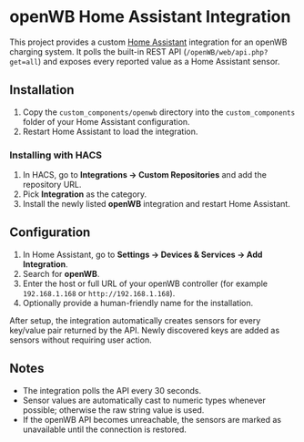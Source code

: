 # openWB Home Assistant Integration

This project provides a custom [Home Assistant](https://www.home-assistant.io/) integration for an openWB charging system. It polls the built-in REST API (`/openWB/web/api.php?get=all`) and exposes every reported value as a Home Assistant sensor.

## Installation

1. Copy the `custom_components/openwb` directory into the `custom_components` folder of your Home Assistant configuration.
2. Restart Home Assistant to load the integration.

### Installing with HACS

1. In HACS, go to **Integrations → Custom Repositories** and add the repository URL.
2. Pick **Integration** as the category.
3. Install the newly listed **openWB** integration and restart Home Assistant.

## Configuration

1. In Home Assistant, go to **Settings → Devices & Services → Add Integration**.
2. Search for **openWB**.
3. Enter the host or full URL of your openWB controller (for example `192.168.1.168` or `http://192.168.1.168`).
4. Optionally provide a human-friendly name for the installation.

After setup, the integration automatically creates sensors for every key/value pair returned by the API. Newly discovered keys are added as sensors without requiring user action.

## Notes

- The integration polls the API every 30 seconds.
- Sensor values are automatically cast to numeric types whenever possible; otherwise the raw string value is used.
- If the openWB API becomes unreachable, the sensors are marked as unavailable until the connection is restored.
